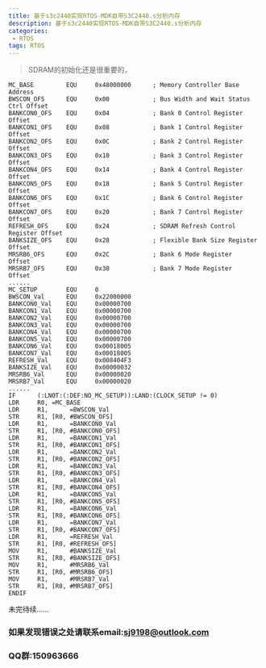 ```yaml
---
title: 基于s3c2440实现RTOS-MDK自带S3C2440.s分析内存
description: 基于s3c2440实现RTOS-MDK自带S3C2440.s分析内存
categories:
 - RTOS
tags: RTOS
---
```

>SDRAM的初始化还是很重要的，






  
	MC_BASE         EQU     0x48000000      ; Memory Controller Base Address
	BWSCON_OFS      EQU     0x00            ; Bus Width and Wait Status Ctrl Offset
	BANKCON0_OFS    EQU     0x04            ; Bank 0 Control Register        Offset
	BANKCON1_OFS    EQU     0x08            ; Bank 1 Control Register        Offset
	BANKCON2_OFS    EQU     0x0C            ; Bank 2 Control Register        Offset
	BANKCON3_OFS    EQU     0x10            ; Bank 3 Control Register        Offset
	BANKCON4_OFS    EQU     0x14            ; Bank 4 Control Register        Offset
	BANKCON5_OFS    EQU     0x18            ; Bank 5 Control Register        Offset
	BANKCON6_OFS    EQU     0x1C            ; Bank 6 Control Register        Offset
	BANKCON7_OFS    EQU     0x20            ; Bank 7 Control Register        Offset
	REFRESH_OFS     EQU     0x24            ; SDRAM Refresh Control Register Offset
	BANKSIZE_OFS    EQU     0x28            ; Flexible Bank Size Register    Offset
	MRSRB6_OFS      EQU     0x2C            ; Bank 6 Mode Register           Offset
	MRSRB7_OFS      EQU     0x30            ; Bank 7 Mode Register           Offset  
	......
	MC_SETUP        EQU     0
	BWSCON_Val      EQU     0x22000000
	BANKCON0_Val    EQU     0x00000700
	BANKCON1_Val    EQU     0x00000700
	BANKCON2_Val    EQU     0x00000700
	BANKCON3_Val    EQU     0x00000700
	BANKCON4_Val    EQU     0x00000700
	BANKCON5_Val    EQU     0x00000700
	BANKCON6_Val    EQU     0x00018005
	BANKCON7_Val    EQU     0x00018005
	REFRESH_Val     EQU     0x008404F3
	BANKSIZE_Val    EQU     0x00000032
	MRSRB6_Val      EQU     0x00000020
	MRSRB7_Val      EQU     0x00000020  
	......  
	IF      (:LNOT:(:DEF:NO_MC_SETUP)):LAND:(CLOCK_SETUP != 0)
	LDR     R0, =MC_BASE
	LDR     R1,      =BWSCON_Val
	STR     R1, [R0, #BWSCON_OFS]
	LDR     R1,      =BANKCON0_Val
	STR     R1, [R0, #BANKCON0_OFS]
	LDR     R1,      =BANKCON1_Val
	STR     R1, [R0, #BANKCON1_OFS]
	LDR     R1,      =BANKCON2_Val
	STR     R1, [R0, #BANKCON2_OFS]
	LDR     R1,      =BANKCON3_Val
	STR     R1, [R0, #BANKCON3_OFS]
	LDR     R1,      =BANKCON4_Val
	STR     R1, [R0, #BANKCON4_OFS]
	LDR     R1,      =BANKCON5_Val
	STR     R1, [R0, #BANKCON5_OFS]
	LDR     R1,      =BANKCON6_Val
	STR     R1, [R0, #BANKCON6_OFS]
	LDR     R1,      =BANKCON7_Val
	STR     R1, [R0, #BANKCON7_OFS]
	LDR     R1,      =REFRESH_Val
	STR     R1, [R0, #REFRESH_OFS]
	MOV     R1,      #BANKSIZE_Val
	STR     R1, [R0, #BANKSIZE_OFS]
	MOV     R1,      #MRSRB6_Val
	STR     R1, [R0, #MRSRB6_OFS]
	MOV     R1,      #MRSRB7_Val
	STR     R1, [R0, #MRSRB7_OFS]
	ENDIF  



未完待续......

### 如果发现错误之处请联系email:sj9198@outlook.com
### QQ群:150963666